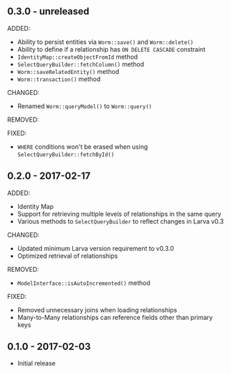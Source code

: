## 0.3.0 - unreleased

ADDED:

- Ability to persist entities via `Worm::save()` and `Worm::delete()`
- Ability to define if a relationship has `ON DELETE CASCADE` constraint
- `IdentityMap::createObjectFromId` method
- `SelectQueryBuilder::fetchColumn()` method
- `Worm::saveRelatedEntity()` method
- `Worm::transaction()` method

CHANGED:

- Renamed `Worm::queryModel()` to `Worm::query()`

REMOVED:

FIXED:

- `WHERE` conditions won't be erased when using `SelectQueryBuilder::fetchById()`

## 0.2.0 - 2017-02-17

ADDED:

- Identity Map
- Support for retrieving multiple levels of relationships in the same query
- Various methods to `SelectQueryBuilder` to reflect changes in Larva v0.3

CHANGED:

- Updated minimum Larva version requirement to v0.3.0
- Optimized retrieval of relationships

REMOVED:

- `ModelInterface::isAutoIncremented()` method

FIXED:

- Removed unnecessary joins when loading relationships
- Many-to-Many relationships can reference fields other than primary keys

## 0.1.0 - 2017-02-03

- Initial release
